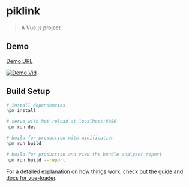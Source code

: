 # piklink

> A Vue.js project

## Demo

[Demo URL](https://piklink.netlify.com)

[![Demo Vid](https://i.imgur.com/edZklNv.png)](https://streamable.com/x4ur9)

## Build Setup

``` bash
# install dependencies
npm install

# serve with hot reload at localhost:8080
npm run dev

# build for production with minification
npm run build

# build for production and view the bundle analyzer report
npm run build --report
```

For a detailed explanation on how things work, check out the [guide](http://vuejs-templates.github.io/webpack/) and [docs for vue-loader](http://vuejs.github.io/vue-loader).
